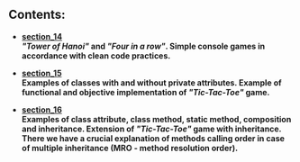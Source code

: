 ## **Contents:**

- **[section_14](https://github.com/mateuszk098/python_learning_tools/tree/master/beyond_the_basic_stuff/section_14)** <br /> **_"Tower of Hanoi"_ and _"Four in a row"_. Simple console games in accordance with clean code practices.**

- **[section_15](https://github.com/mateuszk098/python_learning_tools/tree/master/beyond_the_basic_stuff/section_15)** <br /> **Examples of classes with and without private attributes. Example of functional and objective implementation of _"Tic-Tac-Toe"_ game.**

- **[section_16](https://github.com/mateuszk098/python_learning_tools/tree/master/beyond_the_basic_stuff/section_16)** <br /> **Examples of class attribute, class method, static method, composition and inheritance. Extension of _"Tic-Tac-Toe"_ game with inheritance. There we have a crucial explanation of methods calling order in case of multiple inheritance (MRO - method resolution order).**